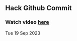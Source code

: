 
 ## Hack Github Commit 
 ### Watch video <a href="https://www.youtube.com">here</a> 
 Tue 19 Sep 2023 
